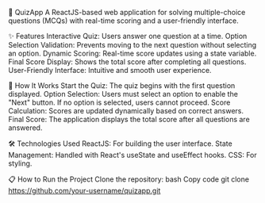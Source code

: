 🎯 QuizApp
A ReactJS-based web application for solving multiple-choice questions (MCQs) with real-time scoring and a user-friendly interface.

✨ Features
Interactive Quiz: Users answer one question at a time.
Option Selection Validation: Prevents moving to the next question without selecting an option.
Dynamic Scoring: Real-time score updates using a state variable.
Final Score Display: Shows the total score after completing all questions.
User-Friendly Interface: Intuitive and smooth user experience.

🚀 How It Works
Start the Quiz:
The quiz begins with the first question displayed.
Option Selection:
Users must select an option to enable the "Next" button.
If no option is selected, users cannot proceed.
Score Calculation:
Scores are updated dynamically based on correct answers.
Final Score:
The application displays the total score after all questions are answered.

🛠️ Technologies Used
ReactJS: For building the user interface.
State Management: Handled with React's useState and useEffect hooks.
CSS: For styling.

📋 How to Run the Project
Clone the repository:
bash
Copy code
git clone https://github.com/your-username/quizapp.git

